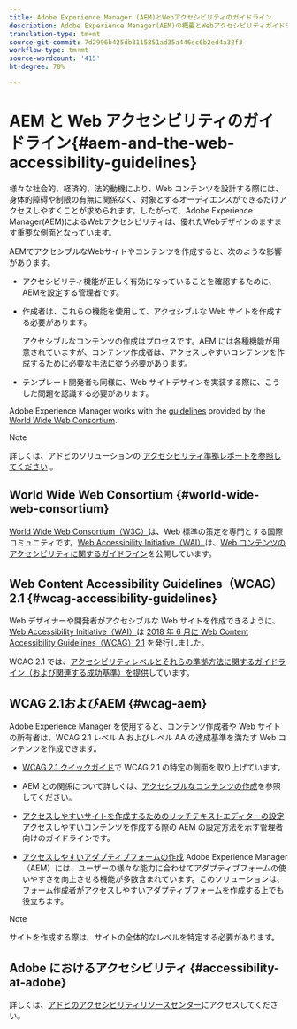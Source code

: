```yaml
---
title: Adobe Experience Manager (AEM)とWebアクセシビリティのガイドライン
description: Adobe Experience Manager(AEM)の概要とWebアクセシビリティガイドライン
translation-type: tm+mt
source-git-commit: 7d2996b425db3115851ad35a446ec6b2ed4a32f3
workflow-type: tm+mt
source-wordcount: '415'
ht-degree: 78%

---
```



# AEM と Web アクセシビリティのガイドライン{#aem-and-the-web-accessibility-guidelines}

様々な社会的、経済的、法的動機により、Web コンテンツを設計する際には、身体的障碍や制限の有無に関係なく、対象とするオーディエンスができるだけアクセスしやすくことが求められます。したがって、Adobe Experience Manager(AEM)によるWebアクセシビリティは、優れたWebデザインのますます重要な側面となっています。

AEMでアクセシブルなWebサイトやコンテンツを作成すると、次のような影響があります。

* アクセシビリティ機能が正しく有効になっていることを確認するために、AEMを設定する管理者です。

* 作成者は、これらの機能を使用して、アクセシブルな Web サイトを作成する必要があります。

   アクセシブルなコンテンツの作成はプロセスです。AEM には各種機能が用意されていますが、コンテンツ作成者は、アクセスしやすいコンテンツを作成するために必要な手法に従う必要があります。

* テンプレート開発者も同様に、Web サイトデザインを実装する際に、こうした問題を認識する必要があります。

Adobe Experience Manager works with the [guidelines](#wcag-accessibility-guidelines) provided by the [World Wide Web Consortium](#world-wide-web-consortium).

>[!NOTE]
>
> 詳しくは、アドビのソリューションの [アクセシビリティ準拠レポートを参照してください](https://www.adobe.com/accessibility/compliance.html) 。

## World Wide Web Consortium {#world-wide-web-consortium}

[World Wide Web Consortium（W3C）](https://www.w3.org/)は、Web 標準の策定を専門とする国際コミュニティです。[Web Accessibility Initiative（WAI）](https://www.w3.org/WAI/)は、[Web コンテンツのアクセシビリティに関するガイドライン](#wcag-accessibility-guidelines)を公開しています。

## Web Content Accessibility Guidelines（WCAG）2.1 {#wcag-accessibility-guidelines}

Web デザイナーや開発者がアクセシブルな Web サイトを作成できるように、[Web Accessibility Initiative（WAI）](https://www.w3.org/WAI/)は [2018 年 6 月に Web Content Accessibility Guidelines（WCAG）2.1](https://www.w3.org/TR/WCAG/) を発行しました。

WCAG 2.1 では、[アクセシビリティレベルとそれらの準拠方法に関するガイドライン（および関連する成功基準）を提供](https://www.w3.org/TR/WCAG/#conformance)しています。

## WCAG 2.1およびAEM {#wcag-aem}

Adobe Experience Manager を使用すると、コンテンツ作成者や Web サイトの所有者は、WCAG 2.1 レベル A およびレベル AA の達成基準を満たす Web コンテンツを作成できます。

* [WCAG 2.1 クイックガイド](/help/managing/qg-wcag.md)で WCAG 2.1 の特定の側面を取り上げています。

* AEM との関係について詳しくは、[アクセシブルなコンテンツの作成](/help/sites-authoring/creating-accessible-content.md)を参照してください。

* [アクセスしやすいサイトを作成するためのリッチテキストエディターの設定](/help/sites-administering/rte-accessible-content.md) アクセスしやすいコンテンツを作成する際の AEM の設定方法を示す管理者向けのガイドラインです。

* [アクセスしやすいアダプティブフォームの作成](/help/forms/using/creating-accessible-adaptive-forms.md) Adobe Experience Manager（AEM）には、ユーザーの様々な能力に合わせてアダプティブフォームの使いやすさを向上させる機能が多数含まれています。このソリューションは、フォーム作成者がアクセスしやすいアダプティブフォームを作成する上でも役立ちます。

>[!NOTE]
> 
>サイトを作成する際は、サイトの全体的なレベルを特定する必要があります。

## Adobe におけるアクセシビリティ {#accessibility-at-adobe}

詳しくは、[アドビのアクセシビリティリソースセンター](https://www.adobe.com/accessibility/)にアクセスしてください。


